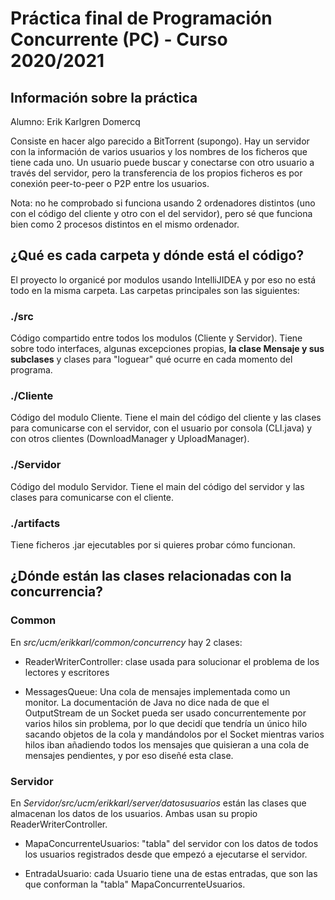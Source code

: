 # Práctica final de Programación Concurrente (PC) - Curso 2020/2021

## Información sobre la práctica

Alumno: Erik Karlgren Domercq

Consiste en hacer algo parecido a BitTorrent (supongo). Hay un servidor con la información de varios usuarios y los nombres de los ficheros que tiene cada uno. Un usuario puede buscar y conectarse con otro usuario a través del servidor, pero la transferencia de los propios ficheros es por conexión peer-to-peer o P2P entre los usuarios.

Nota: no he comprobado si funciona usando 2 ordenadores distintos (uno con el código del cliente y otro con el del servidor), pero sé que funciona bien como 2 procesos distintos en el mismo ordenador.

## ¿Qué es cada carpeta y dónde está el código?

El proyecto lo organicé por modulos usando IntelliJIDEA y por eso no está todo en la misma carpeta. Las carpetas principales son las siguientes:

### ./src

Código compartido entre todos los modulos (Cliente y Servidor). Tiene sobre todo interfaces, algunas excepciones propias, **la clase Mensaje y sus subclases** y clases para "loguear" qué ocurre en cada momento del programa.

### ./Cliente

Código del modulo Cliente. Tiene el main del código del cliente y las clases para comunicarse con el servidor, con el usuario por consola (CLI.java) y con otros clientes
(DownloadManager y UploadManager).

### ./Servidor

Código del modulo Servidor. Tiene el main del código del servidor y las clases para comunicarse con el cliente.

### ./artifacts

Tiene ficheros .jar ejecutables por si quieres probar cómo funcionan.

## ¿Dónde están las clases relacionadas con la concurrencia?

### Common

En *src/ucm/erikkarl/common/concurrency* hay 2 clases:

- ReaderWriterController: clase usada para solucionar el problema de los lectores y escritores
  
- MessagesQueue: Una cola de mensajes implementada como un monitor. La documentación de Java no dice nada de que el OutputStream de un Socket pueda ser usado concurrentemente por varios hilos sin problema, por lo que decidí que tendría un único hilo sacando objetos de la cola y mandándolos por el Socket mientras varios hilos iban añadiendo todos los mensajes que quisieran a una cola de mensajes pendientes, y por eso diseñé esta clase.

### Servidor

En *Servidor/src/ucm/erikkarl/server/datosusuarios* están las clases que almacenan los datos de los usuarios. Ambas usan su propio ReaderWriterController.

- MapaConcurrenteUsuarios: "tabla" del servidor con los datos de todos los usuarios registrados desde que empezó a ejecutarse el servidor.

- EntradaUsuario: cada Usuario tiene una de estas entradas, que son las que conforman la "tabla" MapaConcurrenteUsuarios.
